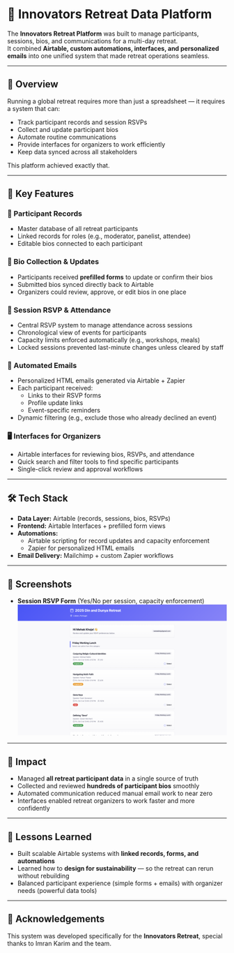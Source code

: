 # 🌟 Innovators Retreat Data Platform  

The **Innovators Retreat Platform** was built to manage participants, sessions, bios, and communications for a multi-day retreat.  
It combined **Airtable, custom automations, interfaces, and personalized emails** into one unified system that made retreat operations seamless.  

---

## 📖 Overview  

Running a global retreat requires more than just a spreadsheet — it requires a system that can:  

- Track participant records and session RSVPs  
- Collect and update participant bios  
- Automate routine communications  
- Provide interfaces for organizers to work efficiently  
- Keep data synced across all stakeholders  

This platform achieved exactly that.  

---

## 🚀 Key Features  

### 👤 Participant Records  
- Master database of all retreat participants  
- Linked records for roles (e.g., moderator, panelist, attendee)  
- Editable bios connected to each participant  

### 📄 Bio Collection & Updates  
- Participants received **prefilled forms** to update or confirm their bios  
- Submitted bios synced directly back to Airtable  
- Organizers could review, approve, or edit bios in one place  

### 📅 Session RSVP & Attendance  
- Central RSVP system to manage attendance across sessions  
- Chronological view of events for participants  
- Capacity limits enforced automatically (e.g., workshops, meals)  
- Locked sessions prevented last-minute changes unless cleared by staff  

### 📧 Automated Emails  
- Personalized HTML emails generated via Airtable + Zapier  
- Each participant received:  
  - Links to their RSVP forms  
  - Profile update links  
  - Event-specific reminders  
- Dynamic filtering (e.g., exclude those who already declined an event)  

### 🖥️ Interfaces for Organizers  
- Airtable interfaces for reviewing bios, RSVPs, and attendance  
- Quick search and filter tools to find specific participants  
- Single-click review and approval workflows  

---

## 🛠️ Tech Stack  

- **Data Layer:** Airtable (records, sessions, bios, RSVPs)  
- **Frontend:** Airtable Interfaces + prefilled form views  
- **Automations:**  
  - Airtable scripting for record updates and capacity enforcement  
  - Zapier for personalized HTML emails  
- **Email Delivery:** Mailchimp + custom Zapier workflows  

---

## 📸 Screenshots  
- **Session RSVP Form** (Yes/No per session, capacity enforcement)  
![](images/RSVP.png)

---

## 🚀 Impact  

- Managed **all retreat participant data** in a single source of truth  
- Collected and reviewed **hundreds of participant bios** smoothly  
- Automated communication reduced manual email work to near zero  
- Interfaces enabled retreat organizers to work faster and more confidently  

---

## 🧠 Lessons Learned  

- Built scalable Airtable systems with **linked records, forms, and automations**  
- Learned how to **design for sustainability** — so the retreat can rerun without rebuilding  
- Balanced participant experience (simple forms + emails) with organizer needs (powerful data tools)  

---

## 🙌 Acknowledgements  

This system was developed specifically for the **Innovators Retreat**, special thanks to Imran Karim and the team.

